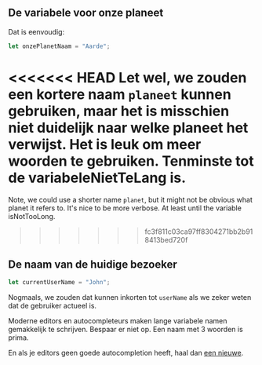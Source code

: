 ## De variabele voor onze planeet

Dat is eenvoudig:

```js
let onzePlanetNaam = "Aarde";
```

<<<<<<< HEAD
Let wel, we zouden een kortere naam `planeet` kunnen gebruiken, maar het is misschien niet duidelijk naar welke planeet het verwijst. Het is leuk om meer woorden te gebruiken. Tenminste tot de variabeleNietTeLang is.
=======
Note, we could use a shorter name `planet`, but it might not be obvious what planet it refers to. It's nice to be more verbose. At least until the variable isNotTooLong.
>>>>>>> fc3f811c03ca97ff8304271bb2b918413bed720f

## De naam van de huidige bezoeker

```js
let currentUserName = "John";
```

Nogmaals, we zouden dat kunnen inkorten tot `userName` als we zeker weten dat de gebruiker actueel is.

Moderne editors en autocompleteurs maken lange variabele namen gemakkelijk te schrijven. Bespaar er niet op. Een naam met 3 woorden is prima.

En als je editors geen goede autocompletion heeft, haal dan [een nieuwe](/code-editors).